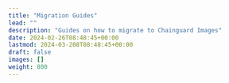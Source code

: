 ```yaml
---
title: "Migration Guides"
lead: ""
description: "Guides on how to migrate to Chainguard Images"
date: 2024-02-26T08:48:45+00:00
lastmod: 2024-03-208T08:48:45+00:00
draft: false
images: []
weight: 800
---
```

